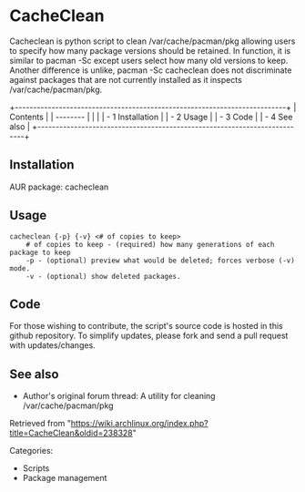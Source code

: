 CacheClean
==========

Cacheclean is python script to clean /var/cache/pacman/pkg allowing
users to specify how many package versions should be retained. In
function, it is similar to pacman -Sc except users select how many old
versions to keep. Another difference is unlike, pacman -Sc cacheclean
does not discriminate against packages that are not currently installed
as it inspects /var/cache/pacman/pkg.

+--------------------------------------------------------------------------+
| Contents                                                                 |
| --------                                                                 |
|                                                                          |
| -   1 Installation                                                       |
| -   2 Usage                                                              |
| -   3 Code                                                               |
| -   4 See also                                                           |
+--------------------------------------------------------------------------+

Installation
------------

AUR package: cacheclean

Usage
-----

    cacheclean {-p} {-v} <# of copies to keep>
    	# of copies to keep - (required) how many generations of each package to keep
    	-p - (optional) preview what would be deleted; forces verbose (-v) mode.
    	-v - (optional) show deleted packages.

Code
----

For those wishing to contribute, the script's source code is hosted in
this github repository. To simplify updates, please fork and send a pull
request with updates/changes.

See also
--------

-   Author's original forum thread: A utility for cleaning
    /var/cache/pacman/pkg

Retrieved from
"https://wiki.archlinux.org/index.php?title=CacheClean&oldid=238328"

Categories:

-   Scripts
-   Package management
